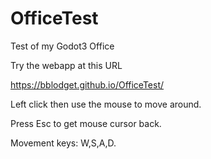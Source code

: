 # OfficeTest
Test of my Godot3 Office

Try the webapp at this URL

https://bblodget.github.io/OfficeTest/

Left click then use the mouse to move around.

Press Esc to get mouse cursor back.

Movement keys: W,S,A,D.

